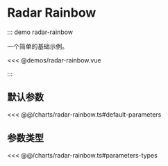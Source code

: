 # Radar Rainbow

<chart-tags />

::: demo radar-rainbow

一个简单的基础示例。

<<< @demos/radar-rainbow.vue

:::

## 默认参数

<<< @@/charts/radar-rainbow.ts#default-parameters

## 参数类型

<<< @@/charts/radar-rainbow.ts#parameters-types
